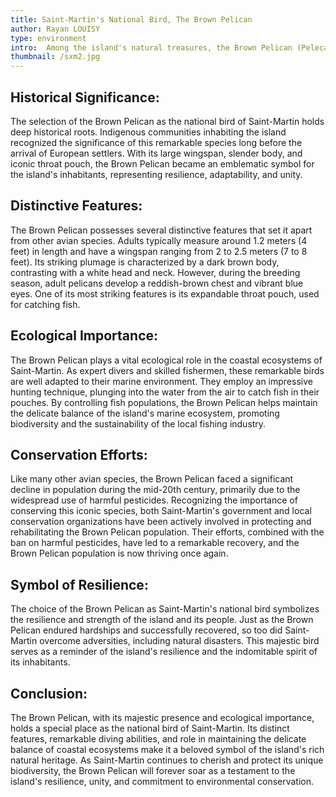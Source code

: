 ```yaml
---
title: Saint-Martin's National Bird, The Brown Pelican
author: Rayan LOUISY
type: environment
intro:  Among the island's natural treasures, the Brown Pelican (Pelecanus occidentalis) stands tall as the proud national bird of Saint-Martin. Revered for its graceful flight, unique appearance, and ecological significance, the Brown Pelican serves as an emblem of the island's rich natural heritage. Let us embark on a journey to discover the captivating allure of Saint-Martin's beloved national bird.
thumbnail: /sxm2.jpg
---
```


## Historical Significance:

The selection of the Brown Pelican as the national bird of Saint-Martin holds deep historical roots. Indigenous communities inhabiting the island recognized the significance of this remarkable species long before the arrival of European settlers. With its large wingspan, slender body, and iconic throat pouch, the Brown Pelican became an emblematic symbol for the island's inhabitants, representing resilience, adaptability, and unity.

## Distinctive Features:

The Brown Pelican possesses several distinctive features that set it apart from other avian species. Adults typically measure around 1.2 meters (4 feet) in length and have a wingspan ranging from 2 to 2.5 meters (7 to 8 feet). Its striking plumage is characterized by a dark brown body, contrasting with a white head and neck. However, during the breeding season, adult pelicans develop a reddish-brown chest and vibrant blue eyes. One of its most striking features is its expandable throat pouch, used for catching fish.

## Ecological Importance:

The Brown Pelican plays a vital ecological role in the coastal ecosystems of Saint-Martin. As expert divers and skilled fishermen, these remarkable birds are well adapted to their marine environment. They employ an impressive hunting technique, plunging into the water from the air to catch fish in their pouches. By controlling fish populations, the Brown Pelican helps maintain the delicate balance of the island's marine ecosystem, promoting biodiversity and the sustainability of the local fishing industry.

## Conservation Efforts:

Like many other avian species, the Brown Pelican faced a significant decline in population during the mid-20th century, primarily due to the widespread use of harmful pesticides. Recognizing the importance of conserving this iconic species, both Saint-Martin's government and local conservation organizations have been actively involved in protecting and rehabilitating the Brown Pelican population. Their efforts, combined with the ban on harmful pesticides, have led to a remarkable recovery, and the Brown Pelican population is now thriving once again.

## Symbol of Resilience:

The choice of the Brown Pelican as Saint-Martin's national bird symbolizes the resilience and strength of the island and its people. Just as the Brown Pelican endured hardships and successfully recovered, so too did Saint-Martin overcome adversities, including natural disasters. This majestic bird serves as a reminder of the island's resilience and the indomitable spirit of its inhabitants.

## Conclusion:

The Brown Pelican, with its majestic presence and ecological importance, holds a special place as the national bird of Saint-Martin. Its distinct features, remarkable diving abilities, and role in maintaining the delicate balance of coastal ecosystems make it a beloved symbol of the island's rich natural heritage. As Saint-Martin continues to cherish and protect its unique biodiversity, the Brown Pelican will forever soar as a testament to the island's resilience, unity, and commitment to environmental conservation.
